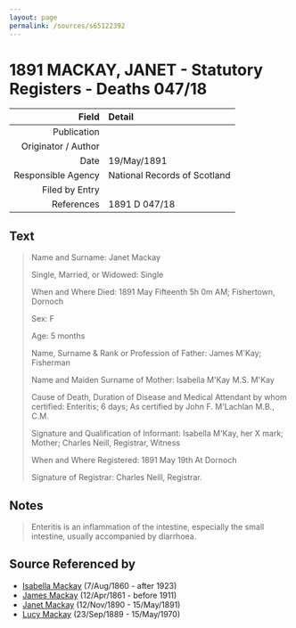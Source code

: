```yaml
---
layout: page
permalink: /sources/s65122392
---
```


# 1891 MACKAY, JANET - Statutory Registers - Deaths 047/18

Field | Detail
---:|:---
Publication | 
Originator / Author | 
Date | 19/May/1891
Responsible Agency | National Records of Scotland
Filed by Entry | 
References | 1891 D 047/18

## Text

> Name and Surname: Janet Mackay
>
> Single, Married, or Widowed: Single
>
> When and Where Died: 1891 May Fifteenth 5h 0m AM; Fishertown, Dornoch
>
> Sex: F
>
> Age: 5 months
>
> Name, Surname & Rank or Profession of Father: James M'Kay; Fisherman
>
> Name and Maiden Surname of Mother: Isabella M'Kay M.S. M'Kay
>
> Cause of Death, Duration of Disease and Medical Attendant by whom certified: Enteritis; 6 days; As certified by John F. M'Lachlan M.B., C.M.
>
> Signature and Qualification of Informant: Isabella M'Kay, her X mark; Mother; Charles Neill, Registrar, Witness
>
> When and Where Registered: 1891 May 19th At Dornoch
>
> Signature of Registrar: Charles Neill, Registrar.
>

## Notes

> Enteritis is an inflammation of the intestine, especially the small intestine, usually accompanied by diarrhoea.
>


## Source Referenced by

* [Isabella Mackay](../people/@32797554@-isabella-mackay-b1860-8-7-d1923.md) (7/Aug/1860 - after 1923)
* [James Mackay](../people/@60572122@-james-mackay-b1861-4-12-d1911.md) (12/Apr/1861 - before 1911)
* [Janet Mackay](../people/@22499038@-janet-mackay-b1890-11-12-d1891-5-15.md) (12/Nov/1890 - 15/May/1891)
* [Lucy Mackay](../people/@16587624@-lucy-mackay-b1889-9-23-d1970-5-15.md) (23/Sep/1889 - 15/May/1970)
